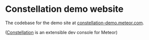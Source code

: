 # Constellation demo website

The codebase for the demo site at [constellation-demo.meteor.com](constellation-demo.meteor.com).

([Constellation](https://github.com/JackAdams/constellation/) is an extensible dev console for Meteor)
